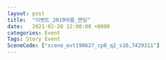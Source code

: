 ```yaml
---
layout: post
title:  "이벤트_2019여름_엔딩"
date:   2021-02-20 12:00:00 +0000
categories: Event
Tags: Story Event
SceneCode: ["scene_evt190627_cp0_q2_s10,7429311"]
---
```

